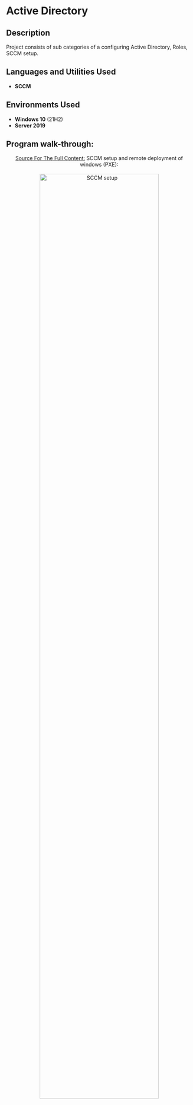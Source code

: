 <h1>Active Directory</h1>

<h2>Description</h2>
Project consists of sub categories of a configuring Active Directory, Roles, SCCM setup.
<br />


<h2>Languages and Utilities Used</h2>

- <b>SCCM</b> 

<h2>Environments Used </h2>

- <b>Windows 10</b> (21H2)
- <b>Server 2019</b>

<h2>Program walk-through:</h2>

<p align="center">
 <a href="https://www.notion.so/SCCM-e6a66acc73dd4f6da537d0753bfa93d0?pvs=4">Source For The Full Content:</a> 
  SCCM setup and remote deployment of windows (PXE): 
  
 <br/>
  <br />
 
 <img src="https://i.imgur.com/1GkyhrV.png" height="80%" width="80%" alt="SCCM setup"/>
 <br />
 <br />
</p>



<!--
 ```diff
- text in red
+ text in green
! text in orange
# text in gray
@@ text in purple (and bold)@@
```
--!>
